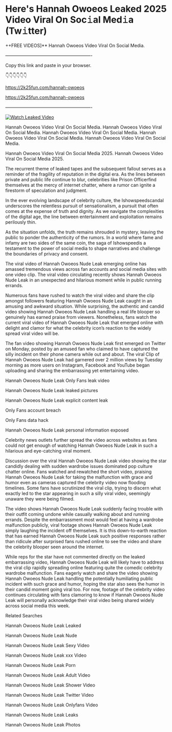 # Here's Hannah Owoeos Leaked 2025 Video Viral On Soc𝚒al Med𝚒a (Tw𝚒tter)

++FREE VIDEOS]** Hannah Owoeos Video Viral On Social Media.

———————————————————-

Copy this link and paste in your browser.

👇👇👇👇👇👇

https://2k25fun.com/hannah-owoeos

https://2k25fun.com/hannah-owoeos

———————————————————-

[![Watch Leaked Video](https://miro.medium.com/v2/resize:fit:828/format:webp/1*cilzJN44JGOrTw9NJCrNHA.gif "Watch Leaked Video")](https://2k25fun.com/hannah-owoeos)

Hannah Owoeos Video Viral On Social Media. Hannah Owoeos Video Viral On Social Media. Hannah Owoeos Video Viral On Social Media. Hannah Owoeos Video Viral On Social Media. Hannah Owoeos Video Viral On Social Media.

Hannah Owoeos Video Viral On Social Media 2025. Hannah Owoeos Video Viral On Social Media 2025.

The recurrent theme of leaked tapes and the subsequent fallout serves as a reminder of the fragility of reputation in the digital era. As the lines between private and public life continue to blur, celebrities like Prison Officerfind themselves at the mercy of internet chatter, where a rumor can ignite a firestorm of speculation and judgment.

In the ever evolving landscape of celebrity culture, the Ishowspeedscandal underscores the relentless pursuit of sensationalism, a pursuit that often comes at the expense of truth and dignity. As we navigate the complexities of the digital age, the line between entertainment and exploitation remains perilously thin.

As the situation unfolds, the truth remains shrouded in mystery, leaving the public to ponder the authenticity of the rumors. In a world where fame and infamy are two sides of the same coin, the saga of Ishowspeedis a testament to the power of social media to shape narratives and challenge the boundaries of privacy and consent.

The viral video of Hannah Owoeos Nude Leak emerging online has amassed tremendous views across fan accounts and social media sites with one video clip. The viral video circulating recently shows Hannah Owoeos Nude Leak in an unexpected and hilarious moment while in public running errands.

Numerous fans have rushed to watch the viral video and share the clip amongst followers featuring Hannah Owoeos Nude Leak caught in an amusing and awkward situation. While surprising, the authentic and candid video showing Hannah Owoeos Nude Leak handling a real life blooper so genuinely has earned praise from viewers. Nonetheless, fans watch the current viral video of Hannah Owoeos Nude Leak that emerged online with delight and clamor for what the celebrity icon’s reaction to the widely spread viral video will be.

The fan video showing Hannah Owoeos Nude Leak first emerged on Twitter on Monday, posted by an amused fan who claimed to have captured the silly incident on their phone camera while out and about. The viral Clip of Hannah Owoeos Nude Leak had garnered over 2 million views by Tuesday morning as more users on Instagram, Facebook and YouTube began uploading and sharing the embarrassing yet entertaining video.

Hannah Owoeos Nude Leak Only Fans leak video

Hannah Owoeos Nude Leak leaked pictures

Hannah Owoeos Nude Leak explicit content leak

Only Fans account breach

Only Fans data hack

Hannah Owoeos Nude Leak personal information exposed

Celebrity news outlets further spread the video across websites as fans could not get enough of watching Hannah Owoeos Nude Leak in such a hilarious and eye-catching viral moment.

Discussion over the viral Hannah Owoeos Nude Leak video showing the star candidly dealing with sudden wardrobe issues dominated pop culture chatter online. Fans watched and rewatched the short video, praising Hannah Owoeos Nude Leak for taking the malfunction with grace and humor even as cameras captured the celebrity video now flooding timelines. Some fans have scrutinized the viral clip, trying to discern what exactly led to the star appearing in such a silly viral video, seemingly unaware they were being filmed.

The video shows Hannah Owoeos Nude Leak suddenly facing trouble with their outfit coming undone while casually walking about and running errands. Despite the embarrassment most would feel at having a wardrobe malfunction publicly, viral footage shows Hannah Owoeos Nude Leak simply laughing the incident off themselves. It is this down-to-earth reaction that has earned Hannah Owoeos Nude Leak such positive responses rather than ridicule after surprised fans rushed online to see the video and share the celebrity blooper seen around the internet.

While reps for the star have not commented directly on the leaked embarrassing video, Hannah Owoeos Nude Leak will likely have to address the viral clip rapidly spreading online featuring quite the comedic celebrity wardrobe malfunction. Fans eagerly watch and share the video showing Hannah Owoeos Nude Leak handling the potentially humiliating public incident with such grace and humor, hoping the star also sees the humor in their candid moment going viral too. For now, footage of the celebrity video continues circulating with fans clamoring to know if Hannah Owoeos Nude Leak will personally acknowledge their viral video being shared widely across social media this week.

Related Searches

Hannah Owoeos Nude Leak Leaked

Hannah Owoeos Nude Leak Nude

Hannah Owoeos Nude Leak Sexy Video

Hannah Owoeos Nude Leak xxx Video

Hannah Owoeos Nude Leak Porn

Hannah Owoeos Nude Leak Adult Video

Hannah Owoeos Nude Leak Shower Video

Hannah Owoeos Nude Leak Twitter Video

Hannah Owoeos Nude Leak Onlyfans Video

Hannah Owoeos Nude Leak Leaks

Hannah Owoeos Nude Leak Photos